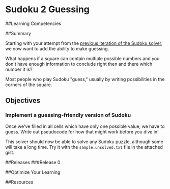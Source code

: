 # Sudoku 2 Guessing

##Learning Competencies

##Summary

Starting with your attempt from the [previous iteration of the Sudoku solver](/challenges/75), we now want to add the ability to make guessing.

What happens if a square can contain multiple possible numbers and you don't have enough information to conclude right then and there which number it is?

Most people who play Sudoku "guess," usually by writing possibilities in the corners of the square.

## Objectives

### Implement a guessing-friendly version of Sudoku

Once we've filled in all cells which have only one possible value, we have to guess. Write out pseudocode for how that might work before you dive in!

This solver should now be able to solve any Sudoku puzzle, although some will take a long time. Try it with the `sample.unsolved.txt` file in the attached gist.

##Releases
###Release 0

##Optimize Your Learning

##Resources
